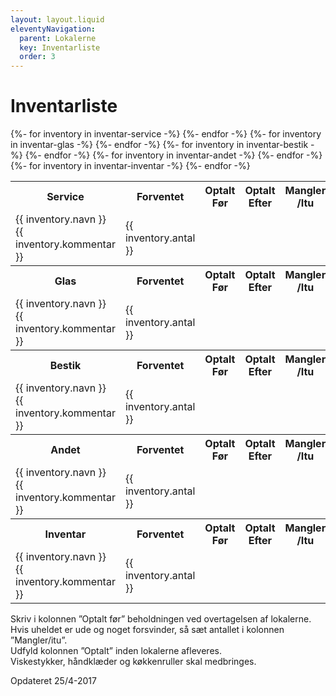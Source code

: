 ```yaml
---
layout: layout.liquid
eleventyNavigation:
  parent: Lokalerne
  key: Inventarliste
  order: 3
---
```

# Inventarliste #

<table class="inventory-table"> 
  <cols>
    <col style="width:250px">
  </cols>
  <tbody>
    <tr class="inventory-header">
      <th>Service</th>
      <th>Forventet</th>
      <th>Optalt Før</th>
      <th>Optalt Efter</th>
      <th>Mangler /Itu</th>
      <th>Ekstra</th>
      <th>Pris</th>
    </tr>
    {%- for inventory in inventar-service -%}
    <tr class="inventory-item">
      <td>{{ inventory.navn }}<div>{{ inventory.kommentar }}</div>
      </td>
      <td>{{ inventory.antal }}</td>
      <td></td>
      <td></td>
      <td></td>
      <td>{{ inventory.ekstra }}</td>
      <td>{{ inventory.pris }}</td>
    </tr>
    {%- endfor -%}
  </tbody>
  <tbody>
    <tr class="inventory-header">
      <th>Glas</th>
      <th>Forventet</th>
      <th>Optalt Før</th>
      <th>Optalt Efter</th>
      <th>Mangler /Itu</th>
      <th>Ekstra</th>
      <th>Pris</th>
    </tr>
    {%- for inventory in inventar-glas -%}
    <tr class="inventory-item">
      <td>{{ inventory.navn }}<div>{{ inventory.kommentar }}</div>
      </td>
      <td>{{ inventory.antal }}</td>
      <td></td>
      <td></td>
      <td></td>
      <td>{{ inventory.ekstra }}</td>
      <td>{{ inventory.pris }}</td>
    </tr>
    {%- endfor -%}
  </tbody>
  <tbody>
    <tr class="inventory-header">
      <th>Bestik</th>
      <th>Forventet</th>
      <th>Optalt Før</th>
      <th>Optalt Efter</th>
      <th>Mangler /Itu</th>
      <th>Ekstra</th>
      <th>Pris</th>
    </tr>
    {%- for inventory in inventar-bestik -%}
    <tr class="inventory-item">
      <td>{{ inventory.navn }}<div>{{ inventory.kommentar }}</div>
      </td>
      <td>{{ inventory.antal }}</td>
      <td></td>
      <td></td>
      <td></td>
      <td>{{ inventory.ekstra }}</td>
      <td>{{ inventory.pris }}</td>
    </tr>
    {%- endfor -%}
  </tbody>
  <tbody>
    <tr class="inventory-header">
      <th>Andet</th>
      <th>Forventet</th>
      <th>Optalt Før</th>
      <th>Optalt Efter</th>
      <th>Mangler /Itu</th>
      <th>Ekstra</th>
      <th>Pris</th>
    </tr>
    {%- for inventory in inventar-andet -%}
    <tr class="inventory-item">
      <td>{{ inventory.navn }}<div>{{ inventory.kommentar }}</div>
      </td>
      <td>{{ inventory.antal }}</td>
      <td></td>
      <td></td>
      <td></td>
      <td>{{ inventory.ekstra }}</td>
      <td>{{ inventory.pris }}</td>
    </tr>
    {%- endfor -%}
  </tbody>
  <tbody>
    <tr class="inventory-header">
      <th>Inventar</th>
      <th>Forventet</th>
      <th>Optalt Før</th>
      <th>Optalt Efter</th>
      <th>Mangler /Itu</th>
    </tr>
    {%- for inventory in inventar-inventar -%}
    <tr class="inventory-item">
      <td>{{ inventory.navn }}<div>{{ inventory.kommentar }}</div>
      </td>
      <td>{{ inventory.antal }}</td>
      <td></td>
      <td></td>
      <td></td>
    </tr>
    {%- endfor -%}
  </tbody>
</table>

Skriv i kolonnen ”Optalt før” beholdningen ved overtagelsen af lokalerne.  
Hvis uheldet er ude og noget forsvinder, så sæt antallet i kolonnen ”Mangler/itu”.  
Udfyld kolonnen ”Optalt” inden lokalerne afleveres.  
Viskestykker, håndklæder og køkkenruller skal medbringes.  

Opdateret 25/4-2017